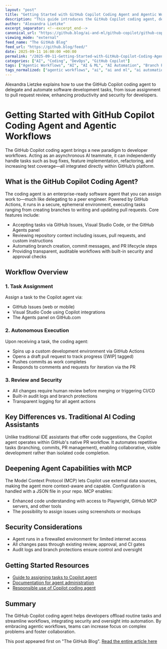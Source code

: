 ```yaml
---
layout: "post"
title: "Getting Started with GitHub Copilot Coding Agent and Agentic Workflows"
description: "This guide introduces the GitHub Copilot coding agent, detailing its role as an AI-powered assistant that autonomously writes, tests, and manages code within developer workflows on GitHub. Readers will learn how to delegate tasks to the agent, leverage its integration with GitHub Actions, and use the Model Context Protocol (MCP) for enhanced context, leading to streamlined, auditable development processes."
author: "Alexandra Lietzke"
excerpt_separator: <!--excerpt_end-->
canonical_url: "https://github.blog/ai-and-ml/github-copilot/github-copilot-coding-agent-101-getting-started-with-agentic-workflows-on-github/"
viewing_mode: "external"
feed_name: "The GitHub Blog"
feed_url: "https://github.blog/feed/"
date: 2025-09-11 16:00:00 +00:00
permalink: "/2025-09-11-Getting-Started-with-GitHub-Copilot-Coding-Agent-and-Agentic-Workflows.html"
categories: ["AI", "Coding", "DevOps", "GitHub Copilot"]
tags: ["Agentic Workflows", "AI", "AI & ML", "AI Automation", "Branch Protection", "CI/CD", "Coding", "Coding Agent", "Continuous Integration", "DevOps", "DevOps Workflows", "GitHub Actions", "GitHub Copilot", "MCP", "News", "Pull Request Automation", "Test Automation", "VS Code"]
tags_normalized: ["agentic workflows", "ai", "ai and ml", "ai automation", "branch protection", "cislashcd", "coding", "coding agent", "continuous integration", "devops", "devops workflows", "github actions", "github copilot", "mcp", "news", "pull request automation", "test automation", "vs code"]
---
```


Alexandra Lietzke explains how to use the GitHub Copilot coding agent to delegate and automate software development tasks, from issue assignment to pull request review, enhancing productivity and security for developers.<!--excerpt_end-->

# Getting Started with GitHub Copilot Coding Agent and Agentic Workflows

The GitHub Copilot coding agent brings a new paradigm to developer workflows. Acting as an asynchronous AI teammate, it can independently handle tasks such as bug fixes, feature implementation, refactoring, and increasing test coverage—all integrated directly within GitHub’s platform.

## What is the GitHub Copilot Coding Agent?

The coding agent is an enterprise-ready software agent that you can assign work to—much like delegating to a peer engineer. Powered by GitHub Actions, it runs in a secure, ephemeral environment, executing tasks ranging from creating branches to writing and updating pull requests. Core features include:

- Accepting tasks via GitHub Issues, Visual Studio Code, or the GitHub Agents panel
- Reviewing repository context including issues, pull requests, and custom instructions
- Automating branch creation, commit messages, and PR lifecycle steps
- Providing transparent, auditable workflows with built-in security and approval checks

## Workflow Overview

### 1. Task Assignment

Assign a task to the Copilot agent via:

- GitHub Issues (web or mobile)
- Visual Studio Code using Copilot integrations
- The Agents panel on GitHub.com

### 2. Autonomous Execution

Upon receiving a task, the coding agent:

- Spins up a custom development environment via GitHub Actions
- Opens a draft pull request to track progress ([WIP] tagged)
- Pushes commits as work completes
- Responds to comments and requests for iteration via the PR

### 3. Review and Security

- All changes require human review before merging or triggering CI/CD
- Built-in audit logs and branch protections
- Transparent logging for all agent actions

## Key Differences vs. Traditional AI Coding Assistants

Unlike traditional IDE assistants that offer code suggestions, the Copilot agent operates within GitHub's native PR workflow. It automates repetitive tasks (branching, commits, PR management), enabling collaborative, visible development rather than isolated code completion.

## Deepening Agent Capabilities with MCP

The Model Context Protocol (MCP) lets Copilot use external data sources, making the agent more context-aware and capable. Configuration is handled with a JSON file in your repo. MCP enables:

- Enhanced code understanding with access to Playwright, GitHub MCP servers, and other tools
- The possibility to assign issues using screenshots or mockups

## Security Considerations

- Agent runs in a firewalled environment for limited internet access
- All changes pass through existing review, approval, and CI gates
- Audit logs and branch protections ensure control and oversight

## Getting Started Resources

- [Guide to assigning tasks to Copilot agent](https://docs.github.com/en/copilot/how-tos/use-copilot-agents/coding-agent/assign-copilot-to-an-issue)
- [Documentation for agent administration](https://docs.github.com/en/copilot/how-tos/administer-copilot/manage-for-organization/add-copilot-coding-agent)
- [Responsible use of Copilot coding agent](https://docs.github.com/en/copilot/responsible-use-of-github-copilot-features/responsible-use-of-copilot-coding-agent-on-githubcom)

## Summary

The GitHub Copilot coding agent helps developers offload routine tasks and streamline workflows, integrating security and oversight into automation. By embracing agentic workflows, teams can increase focus on complex problems and foster collaboration.

This post appeared first on "The GitHub Blog". [Read the entire article here](https://github.blog/ai-and-ml/github-copilot/github-copilot-coding-agent-101-getting-started-with-agentic-workflows-on-github/)
